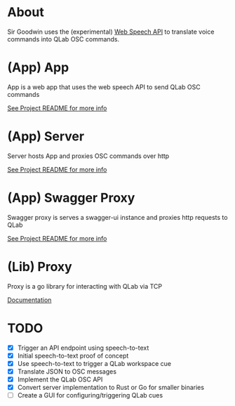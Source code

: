 # About

Sir Goodwin uses the (experimental) [Web Speech API](https://developer.mozilla.org/en-US/docs/Web/API/Web_Speech_API) to translate voice commands into QLab OSC commands.

# (App) App

App is a web app that uses the web speech API to send QLab OSC commands

[See Project README for more info](./apps/app/README.md)

# (App) Server

Server hosts App and proxies OSC commands over http

[See Project README for more info](./apps/server/README.md)

# (App) Swagger Proxy

Swagger proxy is serves a swagger-ui instance and proxies http requests to QLab

[See Project README for more info](./apps/swagger-proxy/README.md)

# (Lib) Proxy

Proxy is a go library for interacting with QLab via TCP

[Documentation](https://pkg.go.dev/github.com/jacksloan/qlab-rest/libs/proxy)

# TODO

- [x] Trigger an API endpoint using speech-to-text
- [x] Initial speech-to-text proof of concept
- [x] Use speech-to-text to trigger a QLab workspace cue
- [x] Translate JSON to OSC messages
- [x] Implement the QLab OSC API
- [x] Convert server implementation to Rust or Go for smaller binaries
- [ ] Create a GUI for configuring/triggering QLab cues
